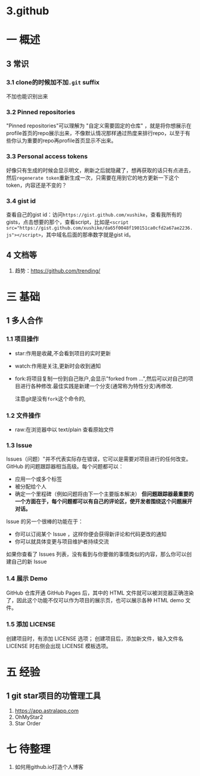 # 3.github

# 一 概述

## 3 常识
### 3.1 clone的时候加不加`.git` suffix
不加也能识别出来

### 3.2 Pinned repositories
"Pinned repositories"可以理解为 "自定义需要固定的仓库" ，就是将你想展示在profile首页的repo展示出来，不像默认情况那样通过热度来排行repo，以至于有些你认为重要的repo再profile首页显示不出来。

### 3.3 Personal access tokens
好像只有生成的时候会显示明文，刷新之后就隐藏了，想再获取的话只有点进去，然后`regenerate token`重新生成一次，只需要在用到它的地方更新一下这个token，内容还是不变的？

### 3.4 gist id
查看自己的gist id：访问`https://gist.github.com/xushike`，查看我所有的gists，点击想要的那个，查看script，比如是`<script src="https://gist.github.com/xushike/da65f0048f190151ca0cfd2a67ae2236.js"></script>`，其中域名后面的那串数字就是gist id。

## 4 文档等
1. 趋势：https://github.com/trending/

# 三 基础
## 1 多人合作
### 1.1 项目操作
- star:作用是收藏,不会看到项目的实时更新
- watch:作用是关注,更新时会收到通知
- fork:将项目复制一份到自己账户,会显示"forked from ...",然后可以对自己的项目进行各种修改.最佳实践是新建一个分支(通常称为特性分支)再修改.

    注意git是没有`fork`这个命令的,

### 1.2 文件操作
- raw:在浏览器中以 text/plain 查看原始文件

### 1.3 Issue
Issues（问题）"并不代表实际存在错误，它可以是需要对项目进行的任何改变。GitHub 的问题跟踪器相当高级。每个问题都可以：
- 应用一个或多个标签
- 被分配给个人
- 确定一个里程碑（例如问题将由下一个主要版本解决）
**但问题跟踪器最重要的一个方面在于，每个问题都可以有自己的评论区，使开发者围绕这个问题展开对话。**

Issue 的另一个很棒的功能在于：
- 你可以订阅某个 Issue ，这样你便会获得新评论和代码更改的通知
- 你可以就具体变更与项目维护者持续交流

如果你查看了 Issues 列表，没有看到与你要做的事情类似的内容，那么你可以创建自己的新 Issue

### 1.4 展示 Demo
GitHub 仓库开通 GitHub Pages 后，其中的 HTML 文件就可以被浏览器正确渲染了，因此这个功能不仅可以作为项目的展示页，也可以展示各种 HTML demo 文件。

### 1.5 添加 LICENSE
创建项目时，有添加 LICENSE 选项；
创建项目后，添加新文件，输入文件名 LICENSE 时右侧会出现 LICENSE 模板选项。

# 五 经验
## 1 git star项目的功管理工具
1. https://app.astralapp.com
2. OhMyStar2
3. Star Order

# 七 待整理
1. 如何用github.io打造个人博客